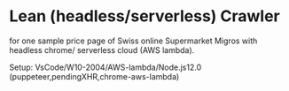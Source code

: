 # Lean (headless/serverless) Crawler
for one sample price page of Swiss online Supermarket Migros with headless chrome/ serverless cloud (AWS lambda). 

Setup: VsCode/W10-2004/AWS-lambda/Node.js12.0 (puppeteer,pendingXHR,chrome-aws-lambda)
